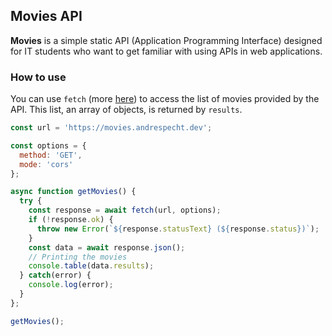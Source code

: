 ## Movies API

**Movies** is a simple static API (Application Programming Interface) designed 
for IT students who want to get familiar with using APIs in web applications.

### How to use

You can use ```fetch``` (more [here](https://github.com/mrspecht/fetch-api)) to 
access the list of movies provided by the API. This list, an array of objects, 
is returned by ```results```.

```javascript
const url = 'https://movies.andrespecht.dev';

const options = {
  method: 'GET',
  mode: 'cors'
};

async function getMovies() {
  try {
    const response = await fetch(url, options);
    if (!response.ok) {
      throw new Error(`${response.statusText} (${response.status})`);
    }
    const data = await response.json();
    // Printing the movies
    console.table(data.results);
  } catch(error) {
    console.log(error);
  }
};

getMovies();
```